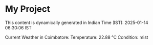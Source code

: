 # My Project

This content is dynamically generated in Indian Time (IST): 2025-01-14 06:30:06 IST


Current Weather in Coimbatore:
Temperature: 22.88 °C
Condition: mist
